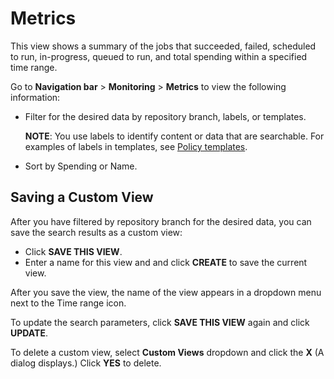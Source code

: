 # Metrics

This view shows a summary of the jobs that succeeded, failed, scheduled to run, in-progress, queued to run, and total spending within a specified time range.

Go to **Navigation bar** > **Monitoring** > **Metrics** to view the following information:

*   Filter for the desired data by repository branch, labels, or templates.

    **NOTE**: You use labels to identify content or data that are searchable. For examples of labels in templates, see [Policy templates](./../../yaml/policy_templates.md).

*   Sort by Spending or Name.

## Saving a Custom View

After you have filtered by repository branch for the desired data, you can save the search results as a custom view:

*   Click **SAVE THIS VIEW**.
*   Enter a name for this view and and click **CREATE** to save the current view.

After you save the view, the name of the view appears in a dropdown menu next to the Time range icon.

To update the search parameters, click **SAVE THIS VIEW** again and click **UPDATE**.

To delete a custom view, select **Custom Views** dropdown and click the **X** (A dialog displays.) Click **YES** to delete.
